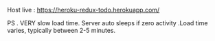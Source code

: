 Host live : https://heroku-redux-todo.herokuapp.com/

PS . VERY slow load time. Server auto sleeps if zero activity .Load time varies, typically between 2-5 minutes.
